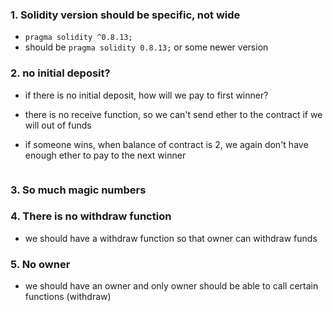 ### 1. Solidity version should be specific, not wide

- `pragma solidity ^0.8.13;`
- should be `pragma solidity 0.8.13;` or some newer version



### 2. no initial deposit? 

- if there is no initial deposit, how will we pay to first winner?

- there is no receive function, so we can't send ether to the contract if we will out of funds

- if someone wins, when balance of contract is 2, we again don't have enough ether to pay to the next winner

```diff

```

### 3. So much magic numbers


### 4. There is no withdraw function

- we should have a withdraw function so that owner can withdraw funds

### 5. No owner

- we should have an owner and only owner should be able to call certain functions (withdraw)
